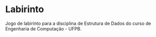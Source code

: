 # Labirinto

Jogo de labirinto para a disciplina de Estrutura de Dados do curso de Engenharia de Computação - UFPB.
